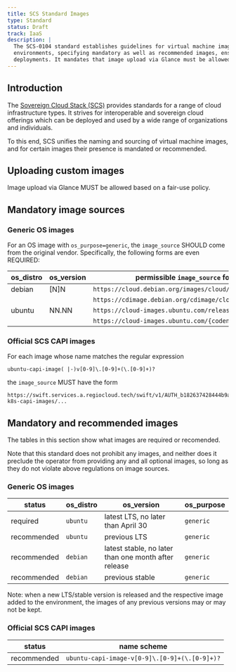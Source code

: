 ```yaml
---
title: SCS Standard Images
type: Standard
status: Draft
track: IaaS
description: |
  The SCS-0104 standard establishes guidelines for virtual machine images in Sovereign Cloud Stack (SCS)
  environments, specifying mandatory as well as recommended images, ensuring interoperability and streamlined
  deployments. It mandates that image upload via Glance must be allowed, ensuring flexibility for users.
---
```


## Introduction

The [Sovereign Cloud Stack (SCS)](https://scs.community) provides standards for a range of cloud infrastructure types.
It strives for interoperable and sovereign cloud offerings which can be deployed and used by a wide range of organizations and individuals.

To this end, SCS unifies the naming and sourcing of virtual machine images, and for certain images their presence is mandated or recommended.

## Uploading custom images

Image upload via Glance MUST be allowed based on a fair-use policy.

## Mandatory image sources

### Generic OS images

For an OS image with `os_purpose=generic`, the `image_source` SHOULD come from the original vendor.
Specifically, the following forms are even REQUIRED:

| os_distro | os_version | permissible `image_source` form(s) |
| --- | --- | ----|
| debian | [N]N | `https://cloud.debian.org/images/cloud/{codename}/...` |
|        |   | `https://cdimage.debian.org/cdimage/cloud/{codename}/...` |
| ubuntu | NN.NN | `https://cloud-images.ubuntu.com/releases/{codename}/...` |
|        |       | `https://cloud-images.ubuntu.com/{codename}/...` |

### Official SCS CAPI images

For each image whose name matches the regular expression

    ubuntu-capi-image( |-)v[0-9]\.[0-9]+(\.[0-9]+)?

the `image_source` MUST have the form

    https://swift.services.a.regiocloud.tech/swift/v1/AUTH_b182637428444b9aa302bb8d5a5a418c/openstack-k8s-capi-images/...

## Mandatory and recommended images

The tables in this section show what images are required or recomended.

Note that this standard does not prohibit any images, and neither
does it preclude the operator from providing any and all optional images,
so long as they do not violate above regulations on image sources.

### Generic OS images

| status | os_distro | os_version | os_purpose |
| --- | --- | --- | --- |
| required | `ubuntu` | latest LTS, no later than April 30 | `generic` |
| recommended | `ubuntu` | previous LTS | `generic` |
| recommended | `debian` | latest stable, no later than one month after release | `generic` |
| recommended | `debian` | previous stable | `generic` |

Note: when a new LTS/stable version is released and the respective image added to the environment,
the images of any previous versions may or may not be kept.

### Official SCS CAPI images

| status | name scheme |
| --- | --- |
| recommended | `ubuntu-capi-image-v[0-9]\.[0-9]+(\.[0-9]+)?` |
